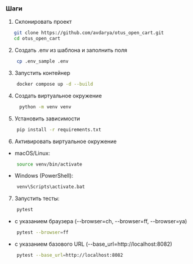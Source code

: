 ### Шаги
1. Склонировать проект
```bash
   git clone https://github.com/avdarya/otus_open_cart.git
   cd otus_open_cart
```
2. 	Создать .env из шаблона и заполнить поля
```bash
    cp .env_sample .env
```
3. Запустить контейнер
```bash
    docker compose up -d --build
```
4. Создать виртуальное окружение
```bash
     python -m venv venv
```
5. Установить зависимости
```bash
    pip install -r requirements.txt
```
6. Активировать виртуальное окружение
- macOS/Linux:
```bash
    source venv/bin/activate 
```
- Windows (PowerShell):
```bash
    venv\Scripts\activate.bat
```
7. Запустить тесты:
```bash
    pytest 
```
- с указанием браузера (--browser=ch, --browser=ff, --browser=ya)
```bash
    pytest --browser=ff
```
- с указанием базового URL (--base_url=http://localhost:8082)
```bash
    pytest --base_url=http://localhost:8082
```